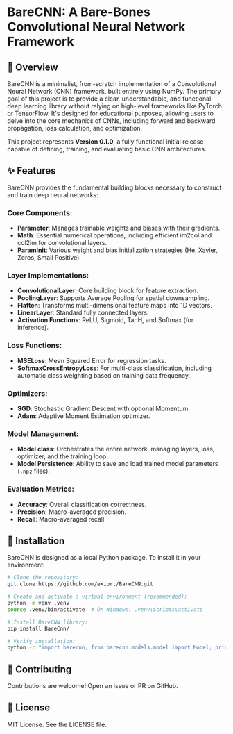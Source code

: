 # BareCNN: A Bare-Bones Convolutional Neural Network Framework

## 🌟 Overview

BareCNN is a minimalist, from-scratch implementation of a Convolutional Neural Network (CNN) framework, built entirely using NumPy. The primary goal of this project is to provide a clear, understandable, and functional deep learning library without relying on high-level frameworks like PyTorch or TensorFlow. It's designed for educational purposes, allowing users to delve into the core mechanics of CNNs, including forward and backward propagation, loss calculation, and optimization.

This project represents **Version 0.1.0**, a fully functional initial release capable of defining, training, and evaluating basic CNN architectures.

## ✨ Features

BareCNN provides the fundamental building blocks necessary to construct and train deep neural networks:

### Core Components:

- **Parameter**: Manages trainable weights and biases with their gradients.
- **Math**: Essential numerical operations, including efficient im2col and col2im for convolutional layers.
- **ParamInit**: Various weight and bias initialization strategies (He, Xavier, Zeros, Small Positive).

### Layer Implementations:

- **ConvolutionalLayer**: Core building block for feature extraction.
- **PoolingLayer**: Supports Average Pooling for spatial downsampling.
- **Flatten**: Transforms multi-dimensional feature maps into 1D vectors.
- **LinearLayer**: Standard fully connected layers.
- **Activation Functions**: ReLU, Sigmoid, TanH, and Softmax (for inference).

### Loss Functions:

- **MSELoss**: Mean Squared Error for regression tasks.
- **SoftmaxCrossEntropyLoss**: For multi-class classification, including automatic class weighting based on training data frequency.

### Optimizers:

- **SGD**: Stochastic Gradient Descent with optional Momentum.
- **Adam**: Adaptive Moment Estimation optimizer.

### Model Management:

- **Model class**: Orchestrates the entire network, managing layers, loss, optimizer, and the training loop.
- **Model Persistence**: Ability to save and load trained model parameters (`.npz` files).

### Evaluation Metrics:

- **Accuracy**: Overall classification correctness.
- **Precision**: Macro-averaged precision.
- **Recall**: Macro-averaged recall.

## 🚀 Installation

BareCNN is designed as a local Python package. To install it in your environment:

```bash
# Clone the repository:
git clone https://github.com/exiort/BareCNN.git

# Create and activate a virtual environment (recommended):
python -m venv .venv
source .venv/bin/activate  # On Windows: .venv\Scripts\activate

# Install BareCNN library:
pip install BareCnn/

# Verify installation:
python -c "import barecnn; from barecnn.models.model import Model; print('BareCNN installed successfully!')"
```

## 🤝 Contributing

Contributions are welcome! Open an issue or PR on GitHub.

## 📄 License

MIT License. See the LICENSE file.
